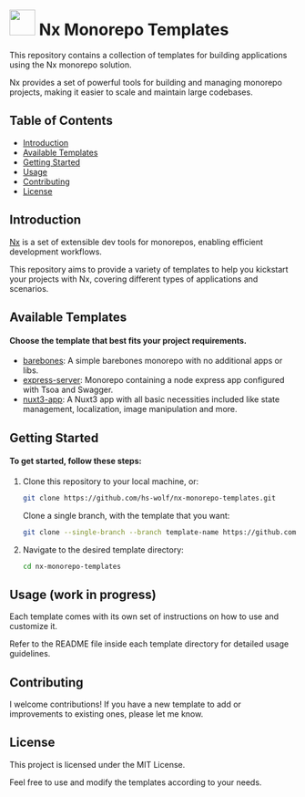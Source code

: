 # <a alt="Nx logo" href="https://nx.dev" target="_blank" rel="noreferrer"><img src="https://raw.githubusercontent.com/nrwl/nx/master/images/nx-logo.png" width="45"></a> Nx Monorepo Templates

This repository contains a collection of templates for building applications using the Nx monorepo solution.

Nx provides a set of powerful tools for building and managing monorepo projects, making it easier to scale and maintain large codebases.

## Table of Contents

- [Introduction](#introduction)
- [Available Templates](#available-templates)
- [Getting Started](#getting-started)
- [Usage](#usage)
- [Contributing](#contributing)
- [License](#license)

## Introduction

[Nx](https://nx.dev/) is a set of extensible dev tools for monorepos, enabling efficient development workflows.

This repository aims to provide a variety of templates to help you kickstart your projects with Nx, covering different types of applications and scenarios.

## Available Templates

#### Choose the template that best fits your project requirements.

- [barebones](https://github.com/hs-wolf/nx-monorepo-templates/tree/barebones): A simple barebones monorepo with no additional apps or libs.
- [express-server](https://github.com/hs-wolf/nx-monorepo-templates/tree/express-server): Monorepo containing a node express app configured with Tsoa and Swagger.
- [nuxt3-app](https://github.com/hs-wolf/nx-monorepo-templates/tree/nuxt3-app): A Nuxt3 app with all basic necessities included like state management, localization, image manipulation and more.

## Getting Started

#### To get started, follow these steps:

1. Clone this repository to your local machine, or:

   ```bash
   git clone https://github.com/hs-wolf/nx-monorepo-templates.git
   ```

   Clone a single branch, with the template that you want:

   ```bash
   git clone --single-branch --branch template-name https://github.com/hs-wolf/nx-monorepo-templates.git
   ```

2. Navigate to the desired template directory:

   ```bash
   cd nx-monorepo-templates
   ```

## Usage (work in progress)

Each template comes with its own set of instructions on how to use and customize it.

Refer to the README file inside each template directory for detailed usage guidelines.

## Contributing

I welcome contributions! If you have a new template to add or improvements to existing ones, please let me know.

## License

This project is licensed under the MIT License.

Feel free to use and modify the templates according to your needs.
